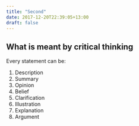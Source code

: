 ```yaml
---
title: "Second"
date: 2017-12-20T22:39:05+13:00
draft: false
---
```

## What is meant by critical thinking

Every statement can be:

1. Description
2. Summary
3. Opinion
4. Belief
5. Clarification
6. Illustration
7. Explanation
8. Argument


